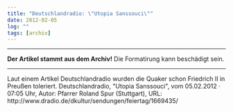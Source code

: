 ```yaml
---
title: "Deutschlandradio: \"Utopia Sanssouci\""
date: 2012-02-05
log: ""
tags: [archiv]
---
```

<hr><b>Der Artikel stammt aus dem Archiv!</b> Die Formatirung kann beschädigt sein.<hr>
Laut einem Artikel Deutschlandradio wurden die Quaker schon Friedrich II in Preußen toleriert. Deutschlandradio, "Utopia Sanssouci", vom 05.02.2012 · 07:05 Uhr, Autor: Pfarrer Roland Spur (Stuttgart), URL: http://www.dradio.de/dkultur/sendungen/feiertag/1669435/
